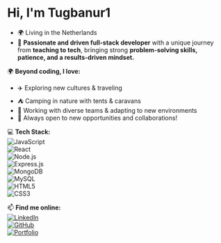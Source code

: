 # Hi, I'm Tugbanur1
- 🌍 Living in the Netherlands  
- 🚀 **Passionate and driven full-stack developer** with a unique journey from **teaching to tech**, bringing strong **problem-solving skills, patience, and a results-driven mindset.**  

🌍 **Beyond coding, I love:**  
- ✈️ Exploring new cultures & traveling  
- ⛺ Camping in nature with tents & caravans  
- 👥 Working with diverse teams & adapting to new environments    
- 🌱 Always open to new opportunities and collaborations!  

💻 **Tech Stack:**  
![JavaScript](https://img.shields.io/badge/JavaScript-F7DF1E?style=for-the-badge&logo=javascript&logoColor=black)  
![React](https://img.shields.io/badge/React-61DAFB?style=for-the-badge&logo=react&logoColor=black)  
![Node.js](https://img.shields.io/badge/Node.js-339933?style=for-the-badge&logo=nodedotjs&logoColor=white)  
![Express.js](https://img.shields.io/badge/Express.js-000000?style=for-the-badge&logo=express&logoColor=white)  
![MongoDB](https://img.shields.io/badge/MongoDB-47A248?style=for-the-badge&logo=mongodb&logoColor=white)  
![MySQL](https://img.shields.io/badge/MySQL-4479A1?style=for-the-badge&logo=mysql&logoColor=white)  
![HTML5](https://img.shields.io/badge/HTML5-E34F26?style=for-the-badge&logo=html5&logoColor=white)  
![CSS3](https://img.shields.io/badge/CSS3-1572B6?style=for-the-badge&logo=css3&logoColor=white)  

📫 **Find me online:**  
[![LinkedIn](https://img.shields.io/badge/LinkedIn-0077B5?style=for-the-badge&logo=linkedin&logoColor=white)](www.linkedin.com/in/tugbanur-yurtsever
)  
[![GitHub](https://img.shields.io/badge/GitHub-181717?style=for-the-badge&logo=github&logoColor=white)](https://github.com/Tugbanur-f)  
[![Portfolio](https://img.shields.io/badge/Portfolio-FF5722?style=for-the-badge)](https://app.enhancv.com/share/70472d81/?utm_medium=growth&utm_campaign=share-resume&utm_source=dynamic)  
